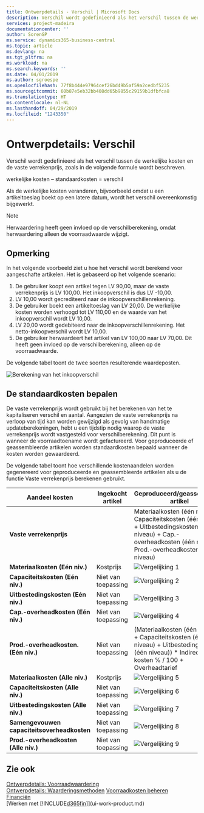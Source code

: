 ```yaml
---
title: Ontwerpdetails - Verschil | Microsoft Docs
description: Verschil wordt gedefinieerd als het verschil tussen de werkelijke kosten en de vaste verrekenprijs, zoals in de volgende formule wordt beschreven.
services: project-madeira
documentationcenter: ''
author: SorenGP
ms.service: dynamics365-business-central
ms.topic: article
ms.devlang: na
ms.tgt_pltfrm: na
ms.workload: na
ms.search.keywords: ''
ms.date: 04/01/2019
ms.author: sgroespe
ms.openlocfilehash: 77f8b444e97964cef26bd49b5af59a2cedbf5235
ms.sourcegitcommit: 60b87e5eb32bb408dd65b9855c29159b1dfbfca8
ms.translationtype: HT
ms.contentlocale: nl-NL
ms.lasthandoff: 04/29/2019
ms.locfileid: "1243350"
---
```

# <a name="design-details-variance"></a>Ontwerpdetails: Verschil
Verschil wordt gedefinieerd als het verschil tussen de werkelijke kosten en de vaste verrekenprijs, zoals in de volgende formule wordt beschreven.  

 werkelijke kosten – standaardkosten = verschil  

 Als de werkelijke kosten veranderen, bijvoorbeeld omdat u een artikeltoeslag boekt op een latere datum, wordt het verschil overeenkomstig bijgewerkt.  

> [!NOTE]  
>  Herwaardering heeft geen invloed op de verschilberekening, omdat herwaardering alleen de voorraadwaarde wijzigt.  

## <a name="example"></a>Opmerking  
 In het volgende voorbeeld ziet u hoe het verschil wordt berekend voor aangeschafte artikelen. Het is gebaseerd op het volgende scenario:  

1.  De gebruiker koopt een artikel tegen LV 90,00, maar de vaste verrekenprijs is LV 100,00. Het inkoopverschil is dus LV -10,00.  
2.  LV 10,00 wordt gecrediteerd naar de inkoopverschillenrekening.  
3.  De gebruiker boekt een artikeltoeslag van LV 20,00. De werkelijke kosten worden verhoogd tot LV 110,00 en de waarde van het inkoopverschil wordt LV 10,00.  
4.  LV 20,00 wordt gedebiteerd naar de inkoopverschillenrekening. Het netto-inkoopverschil wordt LV 10,00.  
5.  De gebruiker herwaardeert het artikel van LV 100,00 naar LV 70,00. Dit heeft geen invloed op de verschilberekening, alleen op de voorraadwaarde.  

 De volgende tabel toont de twee soorten resulterende waardeposten.  

 ![Berekening van het inkoopverschil](media/design_details_inventory_costing_11_purchase_variance.png "Berekening van het inkoopverschil")  

## <a name="determining-the-standard-cost"></a>De standaardkosten bepalen  
 De vaste verrekenprijs wordt gebruikt bij het berekenen van het te kapitaliseren verschil en aantal. Aangezien de vaste verrekenprijs na verloop van tijd kan worden gewijzigd als gevolg van handmatige updateberekeningen, hebt u een tijdstip nodig waarop de vaste verrekenprijs wordt vastgesteld voor verschilberekening. Dit punt is wanneer de voorraadtoename wordt gefactureerd. Voor geproduceerde of geassembleerde artikelen worden standaardkosten bepaald wanneer de kosten worden gewaardeerd.  

 De volgende tabel toont hoe verschillende kostenaandelen worden gegenereerd voor geproduceerde en geassembleerde artikelen als u de functie Vaste verrekenprijs berekenen gebruikt.  

|Aandeel kosten|Ingekocht artikel|Geproduceerd/geassembleerd artikel|  
|----------------|--------------------|------------------------------|  
|**Vaste verrekenprijs**||Materiaalkosten (één niveau) + Capaciteitskosten (één niveau) + Uitbestedingskosten (één niveau) + Cap.-overheadkosten (één niveau) + Prod.-overheadkosten (één niveau)|  
|**Materiaalkosten (Eén niv.)**|Kostprijs|![Vergelijking 1](media/design_details_inventory_costing_11_equation_1.png "Vergelijking 1")|  
|**Capaciteitskosten (Eén niv.)**|Niet van toepassing|![Vergelijking 2](media/design_details_inventory_costing_11_equation_2.png "Vergelijking 2")|  
|**Uitbestedingskosten (Eén niv.)**|Niet van toepassing|![Vergelijking 3](media/design_details_inventory_costing_11_equation_3.png "Vergelijking 3")|  
|**Cap.-overheadkosten (Eén niv.)**|Niet van toepassing|![Vergelijking 4](media/design_details_inventory_costing_11_equation_4.png "Vergelijking 4")|  
|**Prod.-overheadkosten. (Eén niv.)**|Niet van toepassing|(Materiaalkosten (één niveau) + Capaciteitskosten (één niveau) + Uitbestedingskosten (één niveau)) * Indirecte kosten % / 100 + Overheadtarief|  
|**Materiaalkosten (Alle niv.)**|Kostprijs|![Vergelijking 5](media/design_details_inventory_costing_11_equation_5.png "Vergelijking 5")|  
|**Capaciteitskosten (Alle niv.)**|Niet van toepassing|![Vergelijking 6](media/design_details_inventory_costing_11_equation_6.png "Vergelijking 6")|  
|**Uitbestedingskosten (Alle niv.)**|Niet van toepassing|![Vergelijking 7](media/design_details_inventory_costing_11_equation_7.png "Vergelijking 7")|  
|**Samengevouwen capaciteitsoverheadkosten**|Niet van toepassing|![Vergelijking 8](media/design_details_inventory_costing_11_equation_8.png "Vergelijking 8")|  
|**Prod.-overheadkosten (Alle niv.)**|Niet van toepassing|![Vergelijking 9](media/design_details_inventory_costing_11_equation_9.png "Vergelijking 9")|  

## <a name="see-also"></a>Zie ook  
 [Ontwerpdetails: Voorraadwaardering](design-details-inventory-costing.md)   
 [Ontwerpdetails: Waarderingsmethoden](design-details-costing-methods.md) [Voorraadkosten beheren](finance-manage-inventory-costs.md)  
 [Financiën](finance.md)  
 [Werken met [!INCLUDE[d365fin](includes/d365fin_md.md)]](ui-work-product.md)
